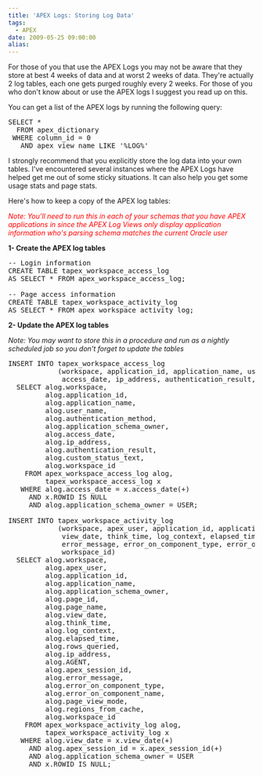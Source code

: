 ```yaml
---
title: 'APEX Logs: Storing Log Data'
tags:
  - APEX
date: 2009-05-25 09:00:00
alias:
---
```


For those of you that use the APEX Logs you may not be aware that they store at best 4 weeks of data and at worst 2 weeks of data. They're actually 2 log tables, each one gets purged roughly every 2 weeks. For those of you who don't know about or use the APEX logs I suggest you read up on this.

You can get a list of the APEX logs by running the following query:

<pre class="brush: sql">
SELECT *
  FROM apex_dictionary
 WHERE column_id = 0
   AND apex_view_name LIKE '%LOG%'
</pre>

I strongly recommend that you explicitly store the log data into your own tables. I've encountered several instances where the APEX Logs have helped get me out of some sticky situations. It can also help you get some usage stats and page stats.

Here's how to keep a copy of the APEX log tables:

<span style="font-style:italic; color:red">Note: You'll need to run this in each of your schemas that you have APEX applications in since the APEX Log Views only display application information who's parsing schema matches the current Oracle user</span>

<span style="font-weight:bold;">1- Create the APEX log tables</span>
<pre class="brush: sql">
-- Login information
CREATE TABLE tapex_workspace_access_log
AS SELECT * FROM apex_workspace_access_log;

-- Page access information
CREATE TABLE tapex_workspace_activity_log
AS SELECT * FROM apex_workspace_activity_log;
</pre>

<span style="font-weight:bold;">2- Update the APEX log tables</span>

<span style="font-style:italic;">Note: You may want to store this in a procedure and run as a nightly scheduled job so you don't forget to update the tables</span>

<pre class="brush: sql">
INSERT INTO tapex_workspace_access_log
            (workspace, application_id, application_name, user_name, authentication_method, application_schema_owner,
             access_date, ip_address, authentication_result, custom_status_text, workspace_id)
  SELECT alog.workspace,
         alog.application_id,
         alog.application_name,
         alog.user_name,
         alog.authentication_method,
         alog.application_schema_owner,
         alog.access_date,
         alog.ip_address,
         alog.authentication_result,
         alog.custom_status_text,
         alog.workspace_id
    FROM apex_workspace_access_log alog,
         tapex_workspace_access_log x
   WHERE alog.access_date = x.access_date(+)
     AND x.ROWID IS NULL
     AND alog.application_schema_owner = USER;

INSERT INTO tapex_workspace_activity_log
            (workspace, apex_user, application_id, application_name, application_schema_owner, page_id, page_name,
             view_date, think_time, log_context, elapsed_time, rows_queried, ip_address, AGENT, apex_session_id,
             error_message, error_on_component_type, error_on_component_name, page_view_mode, regions_from_cache,
             workspace_id)
  SELECT alog.workspace,
         alog.apex_user,
         alog.application_id,
         alog.application_name,
         alog.application_schema_owner,
         alog.page_id,
         alog.page_name,
         alog.view_date,
         alog.think_time,
         alog.log_context,
         alog.elapsed_time,
         alog.rows_queried,
         alog.ip_address,
         alog.AGENT,
         alog.apex_session_id,
         alog.error_message,
         alog.error_on_component_type,
         alog.error_on_component_name,
         alog.page_view_mode,
         alog.regions_from_cache,
         alog.workspace_id
    FROM apex_workspace_activity_log alog,
         tapex_workspace_activity_log x
   WHERE alog.view_date = x.view_date(+)
     AND alog.apex_session_id = x.apex_session_id(+)
     AND alog.application_schema_owner = USER
     AND x.ROWID IS NULL;
</pre>